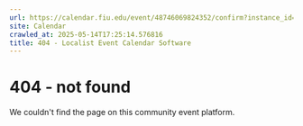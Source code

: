 ```yaml
---
url: https://calendar.fiu.edu/event/48746069824352/confirm?instance_id=48746069828451&return=https%3A%2F%2Fcalendar.fiu.edu%2F
site: Calendar
crawled_at: 2025-05-14T17:25:14.576816
title: 404 - Localist Event Calendar Software
---
```


# 404 - not found
We couldn't find the page on this community event platform.
